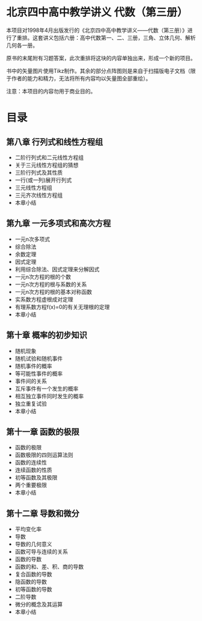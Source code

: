 # 北京四中高中教学讲义 代数（第三册）
本项目对1998年4月出版发行的《北京四中高中教学讲义——代数（第三册）》进行了重排。这套讲义包括六册：高中代数第一、二、三册，三角、立体几何、解析几何各一册。

原书的末尾附有习题答案，此次重排将这块的内容单独出来，形成一个新的项目。

书中的矢量图片使用Tikz制作。其余的部分点阵图则是来自于扫描版电子文档（限于作者的能力和精力，无法将所有内容均以矢量图全部重绘）。

注意：本项目的内容勿用于商业目的。


# 目录
## 第八章 行列式和线性方程组
- 二阶行列式和二元线性方程组
-  关于三元线性方程组的猜想
-   三阶行列式及其性质
- 一行(或一列)展开行列式
- 三元线性方程组
- 三元齐次线性方程组
- 本章小结

## 第九章 一元多项式和高次方程 
- 一元n次多项式
- 综合除法
- 余数定理
- 因式定理
- 利用综合除法、因式定理来分解因式
- 一元n次方程的根的个数
- 一元n次方程的根与系数的关系
- 一元n次方程的根的基本对称函数
- 实系数方程虚根成对定理 
- 有理系数方程f(x)=0的有关无理根的定理
- 本章小结
  
## 第十章 概率的初步知识
- 随机现象
- 随机试验和随机事件
- 随机事件的概率
- 等可能性事件的概率
- 事件间的关系
- 互斥事件有一个发生的概率
- 相互独立事件同时发生的概率
- 独立重复试验
- 本章小结

## 第十一章 函数的极限
- 函数的极限
- 函数极限的四则运算法则 
- 函数的连续性
- 连续函数的性质
- 初等函数及其极限
- 两个重要极限
- 本章小结

## 第十二章 导数和微分
- 平均变化率
- 导数
- 导数的几何意义
- 函数可导与连续的关系
- 函数的导数
- 函数的和、差、积、商的导数
- 复合函数的导数
- 隐函数的导数
- 初等函数的导数
- 二阶导数
- 微分的概念及其运算
- 本章小结

